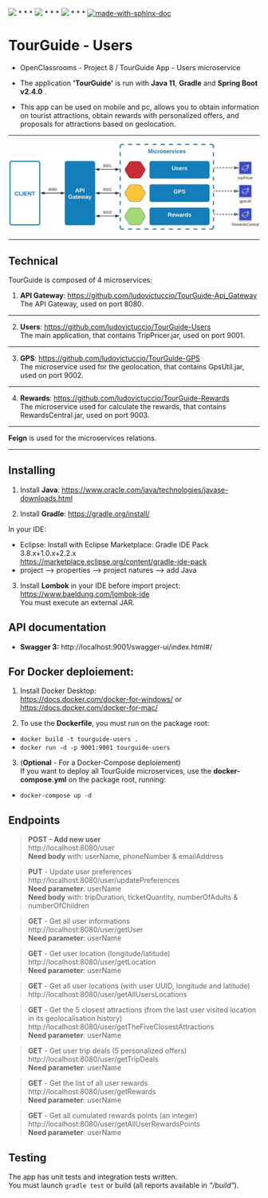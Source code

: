 <img src="https://img.shields.io/badge/java-%23ED8B00.svg?&style=for-the-badge&logo=java&logoColor=white"/> * * *  <img src="https://img.shields.io/badge/spring%20-%236DB33F.svg?&style=for-the-badge&logo=spring&logoColor=white"/>  * * *  <img src="https://img.shields.io/badge/docker%20-%230db7ed.svg?&style=for-the-badge&logo=docker&logoColor=white"/> * * * [![made-with-sphinx-doc](https://img.shields.io/badge/Made%20with-Gradle-1f425f.svg)](https://www.sphinx-doc.org/)

# TourGuide - Users

- OpenClassrooms - Project 8 / TourGuide App - Users microservice

- The application **'TourGuide'** is run with **Java 11**, **Gradle** and **Spring Boot v2.4.0** .

- This app can be used on mobile and pc, allows you to obtain information on tourist attractions, obtain rewards with personalized offers, and proposals for attractions based on geolocation.

---

![Screenshot](P8-diagramme.jpeg)

---

## Technical

TourGuide is composed of 4 microservices:

1. **API Gateway**: https://github.com/ludovictuccio/TourGuide-Api_Gateway <br/>
The API Gateway, used on port 8080. <br/>
---

2. **Users**: https://github.com/ludovictuccio/TourGuide-Users <br/>
The main application, that contains TripPricer.jar, used on port 9001. <br/>
---

3. **GPS**: https://github.com/ludovictuccio/TourGuide-GPS <br/>
The microservice used for the geolocation, that contains GpsUtil.jar, used on port 9002. <br/>
---

4. **Rewards**: https://github.com/ludovictuccio/TourGuide-Rewards <br/>
The microservice used for calculate the rewards, that contains RewardsCentral.jar, used on port 9003. <br/>
---

**Feign** is used for the microservices relations.

---


## Installing

1. Install **Java**: https://www.oracle.com/java/technologies/javase-downloads.html <br/>

2. Install **Gradle**: https://gradle.org/install/

In your IDE: 
- Eclipse: Install with Eclipse Marketplace: Gradle IDE Pack 3.8.x+1.0.x+2.2.x <br/>
https://marketplace.eclipse.org/content/gradle-ide-pack
- project --> properties --> project natures --> add Java <br/>

3. Install **Lombok** in your IDE before import project: https://www.baeldung.com/lombok-ide <br/>
You must execute an external JAR.


## API documentation

- **Swagger 3:** http://localhost:9001/swagger-ui/index.html#/


## For Docker deploiement:

1. Install Docker Desktop: <br/>
https://docs.docker.com/docker-for-windows/ or https://docs.docker.com/docker-for-mac/

2. To use the **Dockerfile**, you must run on the package root: 
- `docker build -t tourguide-users .`
- `docker run -d -p 9001:9001 tourguide-users`

3. (**Optional** - For a Docker-Compose deploiement) <br/>
If you want to deploy all TourGuide microservices, use the **docker-compose.yml** on the package root, running:
- `docker-compose up -d`


## Endpoints

> **POST - Add new user** <br/>
http://localhost:8080/user <br/>
**Need body** with: userName, phoneNumber & emailAddress


> **PUT** - Update user preferences <br/>
http://localhost:8080/user/updatePreferences <br/>
**Need parameter**: userName <br/>
**Need body** with: tripDuration, ticketQuantity, numberOfAdults & numberOfChildren

> **GET** - Get all user informations <br/>
http://localhost:8080/user/getUser <br/>
**Need parameter**: userName

> **GET** - Get user location (longitude/latitude) <br/>
http://localhost:8080/user/getLocation <br/>
**Need parameter**: userName

> **GET** - Get all user locations (with user UUID, longitude and latitude) <br/>
http://localhost:8080/user/getAllUsersLocations

> **GET** - Get the 5 closest attractions (from the last user visited location in its geolocalisation history) <br/>
http://localhost:8080/user/getTheFiveClosestAttractions <br/>
**Need parameter**: userName

> **GET** - Get user trip deals (5 personalized offers) <br/>
http://localhost:8080/user/getTripDeals <br/>
**Need parameter**: userName

> **GET** - Get the list of all user rewards <br/>
http://localhost:8080/user/getRewards <br/>
**Need parameter**: userName

> **GET** - Get all cumulated rewards points (an integer) <br/>
http://localhost:8080/user/getAllUserRewardsPoints <br/>
**Need parameter**: userName


## Testing

The app has unit tests and integration tests written. <br/>
You must launch `gradle test` or build (all reports available in *"/build"*).
